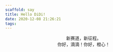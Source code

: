 ```yaml
---
scaffold: say
title: Hello DiDi!
date: 2020-12-08 21:26:21
tags:
---
```

<div style="text-align: center;">新赛道，新征程。<br/>你好，滴滴！你好，橙心！</div>
<!--more-->